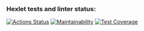 ### Hexlet tests and linter status:
[![Actions Status](https://github.com/di-ops/java-project-71/workflows/hexlet-check/badge.svg)](https://github.com/di-ops/java-project-71/actions)
[![Maintainability](https://api.codeclimate.com/v1/badges/d71e3b2332993cf8e3c7/maintainability)](https://codeclimate.com/github/di-ops/java-project-71/maintainability)
[![Test Coverage](https://api.codeclimate.com/v1/badges/d71e3b2332993cf8e3c7/test_coverage)](https://codeclimate.com/github/di-ops/java-project-71/test_coverage)